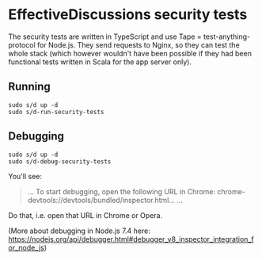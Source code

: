 EffectiveDiscussions security tests
===================================

The security tests are written in TypeScript and use Tape = test-anything-protocol for Node.js.
They send requests to Nginx, so they can test the whole stack (which however wouldn't have been
possible if they had been functional tests written in Scala for the app server only).


Running
---------------

```
sudo s/d up -d
sudo s/d-run-security-tests
```


Debugging
---------------

```
sudo s/d up -d
sudo s/d-debug-security-tests
```

You'll see:

> ...
> To start debugging, open the following URL in Chrome:
>    chrome-devtools://devtools/bundled/inspector.html...
> ...

Do that, i.e. open that URL in Chrome or Opera.

(More about debugging in Node.js 7.4 here:
https://nodejs.org/api/debugger.html#debugger_v8_inspector_integration_for_node_js)
